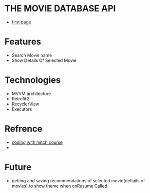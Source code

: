 # THE MOVIE DATABASE API

- [first page](https://github.com/nima-abdpoor/TMBD/blob/master/app/src/main/res/raw/1.jpg)

# Features
 - Search Movie name 
 - Show Details Of Selected Movie
 
# Technologies
 - MVVM architecture
 - Retrofit2
 - RecyclerView
 - Executors
 
# Refrence
 - [coding with mitch course](https://codingwithmitch.com/courses/rest-api-mvvm-retrofit2/)
 -

# Future
 - getting and saving recommendations of selected movie(dettails of movies) to show theme when onResume Called.
